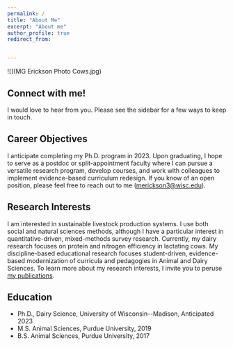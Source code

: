 ```yaml
---
permalink: /
title: "About Me"
excerpt: "About me"
author_profile: true
redirect_from: 


---
```


![](MG Erickson Photo Cows.jpg)

Connect with me!
-----
I would love to hear from you. Please see the sidebar for a few ways to keep in touch. 

Career Objectives
-----
I anticipate completing my Ph.D. program in 2023. Upon graduating, I hope to serve as a postdoc or split-appointment faculty where I can pursue a versatile research program, develop courses, and work with colleagues to implement evidence-based curriculum redesign. If you know of an open position, please feel free to reach out to me (merickson3@wisc.edu).

Research Interests
-----
I am interested in sustainable livestock production systems. I use both social and natural sciences methods, although I have a particular interest in quantitative-driven, mixed-methods survey research. Currently, my dairy research focuses on protein and nitrogen efficiency in lactating cows. My discipline-based educational research focuses student-driven, evidence-based modernization of curricula and pedagogies in Animal and Dairy Sciences. To learn more about my research interests, I invite you to peruse [my publications](https://merickson3.github.io/publications/).

Education
-----
- Ph.D., Dairy Science, University of Wisconsin--Madison, Anticipated 2023
- M.S. Animal Sciences, Purdue University, 2019
- B.S. Animal Sciences, Purdue University, 2017
